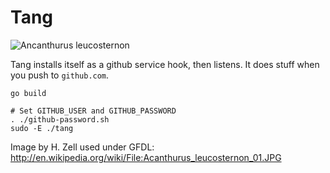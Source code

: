 Tang
====

![Ancanthurus leucosternon](https://upload.wikimedia.org/wikipedia/commons/3/36/Acanthurus_leucosternon_01.JPG "Powder Blue Tang")

Tang installs itself as a github service hook, then listens. It
does stuff when you push to `github.com`.

    go build

    # Set GITHUB_USER and GITHUB_PASSWORD
    . ./github-password.sh
    sudo -E ./tang

Image by H. Zell used under GFDL:
http://en.wikipedia.org/wiki/File:Acanthurus_leucosternon_01.JPG
